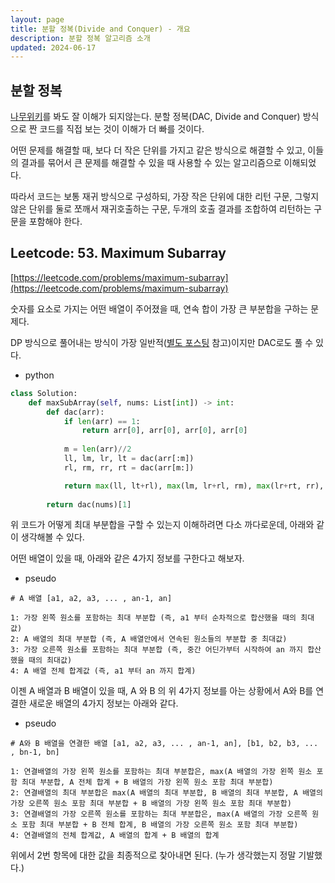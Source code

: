 ```yaml
---
layout: page
title: 분할 정복(Divide and Conquer) - 개요
description: 분할 정복 알고리즘 소개
updated: 2024-06-17
---
```


## 분할 정복

[나무위키](https://namu.wiki/w/%EB%B6%84%ED%95%A0%20%EC%A0%95%EB%B3%B5%20%EC%95%8C%EA%B3%A0%EB%A6%AC%EC%A6%98)를 봐도 잘 이해가 되지않는다. 분할 정복(DAC, Divide and Conquer) 방식으로 짠 코드를 직접 보는 것이 이해가 더 빠를 것이다.

어떤 문제를 해결할 때, 보다 더 작은 단위를 가지고 같은 방식으로 해결할 수 있고, 이들의 결과를 묶어서 큰 문제를 해결할 수 있을 때 사용할 수 있는 알고리즘으로 이해되었다.

따라서 코드는 보통 재귀 방식으로 구성하되, 가장 작은 단위에 대한 리턴 구문, 그렇지 않은 단위를 둘로 쪼깨서 재귀호출하는 구문, 두개의 호출 결과를 조합하여 리턴하는 구문을 포함해야 한다.

## Leetcode: 53. Maximum Subarray

[https://leetcode.com/problems/maximum-subarray](https://leetcode.com/problems/maximum-subarray)

숫자를 요소로 가지는 어떤 배열이 주어졌을 때, 연속 합이 가장 큰 부분합을 구하는 문제다.

DP 방식으로 풀어내는 방식이 가장 일반적([별도 포스팅](/page/dynamic-programming-kadane-algorithm) 참고)이지만 DAC로도 풀 수 있다.

- python
```py
class Solution:
    def maxSubArray(self, nums: List[int]) -> int:
        def dac(arr):
            if len(arr) == 1:
                return arr[0], arr[0], arr[0], arr[0]
            
            m = len(arr)//2
            ll, lm, lr, lt = dac(arr[:m])
            rl, rm, rr, rt = dac(arr[m:])

            return max(ll, lt+rl), max(lm, lr+rl, rm), max(lr+rt, rr), lt+rt
        
        return dac(nums)[1]
```

위 코드가 어떻게 최대 부분합을 구할 수 있는지 이해하려면 다소 까다로운데, 아래와 같이 생각해볼 수 있다.

어떤 배열이 있을 때, 아래와 같은 4가지 정보를 구한다고 해보자.

- pseudo
```pseudo
# A 배열 [a1, a2, a3, ... , an-1, an]

1: 가장 왼쪽 원소를 포함하는 최대 부분합 (즉, a1 부터 순차적으로 합산했을 때의 최대값)
2: A 배열의 최대 부분합 (즉, A 배열안에서 연속된 원소들의 부분합 중 최대값)
3: 가장 오른쪽 원소를 포함하는 최대 부분합 (즉, 중간 어딘가부터 시작하여 an 까지 합산했을 때의 최대값)
4: A 배열 전체 합계값 (즉, a1 부터 an 까지 합계)
```

이젠 A 배열과 B 배열이 있을 때, A 와 B 의 위 4가지 정보를 아는 상황에서 A와 B를 연결한 새로운 배열의 4가지 정보는 아래와 같다.

- pseudo
```pseudo
# A와 B 배열을 연결한 배열 [a1, a2, a3, ... , an-1, an], [b1, b2, b3, ... , bn-1, bn]

1: 연결배열의 가장 왼쪽 원소를 포함하는 최대 부분합은, max(A 배열의 가장 왼쪽 원소 포함 최대 부분합, A 전체 합계 + B 배열의 가장 왼쪽 원소 포함 최대 부분합)
2: 연결배열의 최대 부분합은 max(A 배열의 최대 부분합, B 배열의 최대 부분합, A 배열의 가장 오른쪽 원소 포함 최대 부분합 + B 배열의 가장 왼쪽 원소 포함 최대 부분합)
3: 연결배열의 가장 오른쪽 원소를 포함하는 최대 부분합은, max(A 배열의 가장 오른쪽 원소 포함 최대 부분합 + B 전체 합계, B 배열의 가장 오른쪽 원소 포함 최대 부분합)
4: 연결배열의 전체 합계값, A 배열의 합계 + B 배열의 합계
```

위에서 2번 항목에 대한 값을 최종적으로 찾아내면 된다. (누가 생각했는지 정말 기발했다.)